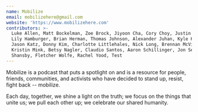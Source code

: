 ```yaml
---
name: Mobilize
email: mobilizehere@gmail.com
website: 'https://www.mobilizehere.com'
contributors: >-
  Luke Allen, Matt Bockelman, Zoe Brock, Jiyoon Cha, Cory Choy, Justin Frankel,
  Lily Hamburger, Brian Herman, Thomas Johnson, Alexander Juhan, Kyle Haglund,
  Jason Katz, Donny Kim, Charlotte Littlehales, Nick Long, Brennan McVicar,
  Kristin Mink, Betsy Nagler, Claudio Santos, Aaron Schillinger, Jon Selby, Eric
  Shansby, Fletcher Wolfe, Rachel Yood, Test
---
```


Mobilize is a podcast that puts a spotlight on and is a resource for people, friends, communities, and activists who have decided to stand up, resist, fight back -- mobilize.

Each day, together, we shine a light on the truth; we focus on the things that unite us; we pull each other up; we celebrate our shared humanity.
